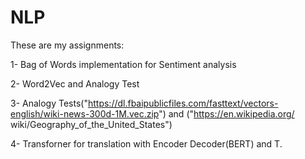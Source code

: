 # NLP
These are my assignments:

1- Bag of Words implementation for Sentiment analysis

2- Word2Vec and Analogy Test

3- Analogy Tests("https://dl.fbaipublicfiles.com/fasttext/vectors-english/wiki-news-300d-1M.vec.zip") and ("https://en.wikipedia.org/
wiki/Geography_of_the_United_States")

4- Transforner for translation with Encoder Decoder(BERT) and T.


